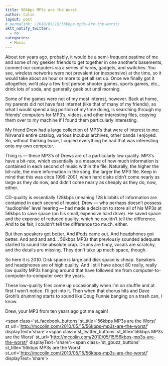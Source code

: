 ```yaml
---
title: 56kbps MP3s are the Worst
author: Colin
layout: post
# permalink: /2010/05/15/56kbps-mp3s-are-the-worst/
aktt_notify_twitter:
  - no
categories:
  - Music
---
```

About ten years ago, probably, it would be a semi-frequent pastime of me and some of my geekier friends to get together in one another&#8217;s basements, connect our computers via a series of wires, gadgets, and switches. You see, wireless networks were not prevalent (or inexpensive) at the time, so it would take about an hour or more to get all set up. Once we finally got it altogether, we&#8217;d play a few first person shooter games, sports games, etc., drink lots of soda, and generally geek out until morning.

Some of the games were not of my most interest, however. Back at home, my parents did not have fast Internet (like that of many of my friends), so what I would spend a big portion of my time doing, is searching through my friends&#8217; computers for MP3&#8242;s, videos, and other interesting files, copying them over to my machine if I found them particularly interesting.

My friend Drew had a large collection of MP3&#8242;s that were of interest to me: Nirvana&#8217;s entire catalog, various Incubus archives, other bands I enjoyed. So, without thinking twice, I copied everything he had that was interesting onto my own computer.

Thing is &#8212; these MP3&#8242;s of Drews are of a particularly low quality. MP3&#8242;s have a bit-rate, which essentially is a measure of how much information is contained in each second of music within the file. Naturally, the higher the bit-rate, the more information in the song, the larger the MP3 file. Keep in mind that this was circa 1999-2001, when hard disks didn&#8217;t come nearly as large as they do now, and didn&#8217;t come nearly as cheaply as they do, now, either.

CD-quality is essentially 128kbps (meaning 128 kilobits of information are contained in each second of music). Drew &#8212; who perhaps doesn&#8217;t possess &#8220;audiophile&#8221; level hearing &#8212; had made a decision to store all of his MP3s at 56kbps to save space (on his small, expensive hard drive). He saved space and the expense of reduced quality, which he couldn&#8217;t tell the difference. And to be fair, I couldn&#8217;t tell the difference too much, either.

But then speakers got better. And iPods came out. And headphones got better. And and and and&#8230; 56kbps MP3s that previously sounded adequate started to sound like absolute crap. Drums are tinny, vocals are scratchy, and the details are missing. They don&#8217;t take up much space, though.

So here it is 2010. Disk space is large and disk space is cheap. Speakers and headphones are of high quality. And I still have about 80 really, really low quality MP3s hanging around that have followed me from computer-to-computer-to-computer over the years.

These low-quality files come up occasionally when I&#8217;m on shuffle and at first I won&#8217;t notice. I&#8217;ll get into it. Then when that chorus hits and Dave Grohl&#8217;s drumming starts to sound like Doug Funnie banging on a trash can, I know.

Drew, your MP3 from ten years ago got me again!

<span class='st\_facebook\_buttons' st\_title='56kbps MP3s are the Worst' st\_url='http://mccolin.com/2010/05/15/56kbps-mp3s-are-the-worst/' displayText='share'></span><span class='st\_twitter\_buttons' st\_title='56kbps MP3s are the Worst' st\_url='http://mccolin.com/2010/05/15/56kbps-mp3s-are-the-worst/' displayText='share'></span><span class='st\_gbuzz\_buttons' st\_title='56kbps MP3s are the Worst' st\_url='http://mccolin.com/2010/05/15/56kbps-mp3s-are-the-worst/' displayText='share'></span>